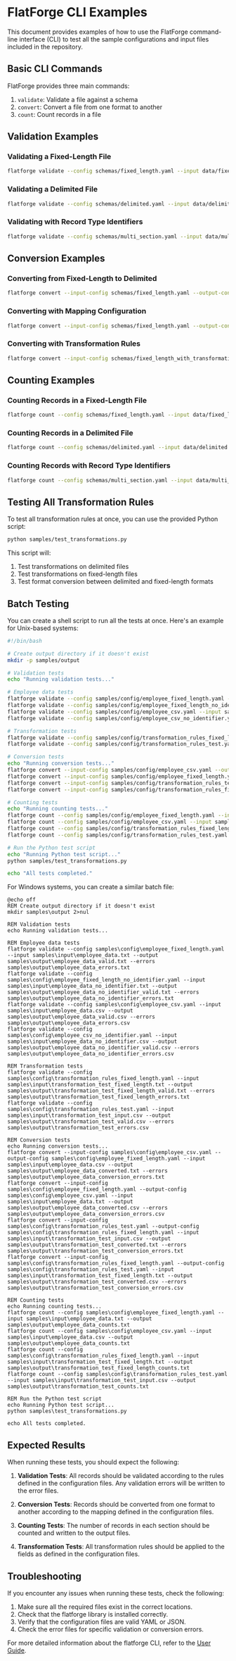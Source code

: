# FlatForge CLI Examples

This document provides examples of how to use the FlatForge command-line interface (CLI) to test all the sample configurations and input files included in the repository.

## Basic CLI Commands

FlatForge provides three main commands:

1. `validate`: Validate a file against a schema
2. `convert`: Convert a file from one format to another
3. `count`: Count records in a file

## Validation Examples

### Validating a Fixed-Length File

```bash
flatforge validate --config schemas/fixed_length.yaml --input data/fixed_length.txt --output output/valid.txt --errors output/errors.txt
```

### Validating a Delimited File

```bash
flatforge validate --config schemas/delimited.yaml --input data/delimited.csv --output output/valid.csv --errors output/errors.csv
```

### Validating with Record Type Identifiers

```bash
flatforge validate --config schemas/multi_section.yaml --input data/multi_section.txt --output output/valid.txt --errors output/errors.txt
```

## Conversion Examples

### Converting from Fixed-Length to Delimited

```bash
flatforge convert --input-config schemas/fixed_length.yaml --output-config schemas/delimited.yaml --input data/fixed_length.txt --output output/converted.csv --errors output/errors.csv
```

### Converting with Mapping Configuration

```bash
flatforge convert --input-config schemas/fixed_length.yaml --output-config schemas/delimited.yaml --mapping schemas/mapping.yaml --input data/fixed_length.txt --output output/converted.csv --errors output/errors.csv
```

### Converting with Transformation Rules

```bash
flatforge convert --input-config schemas/fixed_length_with_transformations.yaml --output-config schemas/delimited.yaml --input data/fixed_length.txt --output output/converted.csv --errors output/errors.csv
```

## Counting Examples

### Counting Records in a Fixed-Length File

```bash
flatforge count --config schemas/fixed_length.yaml --input data/fixed_length.txt --output output/counts.txt
```

### Counting Records in a Delimited File

```bash
flatforge count --config schemas/delimited.yaml --input data/delimited.csv --output output/counts.txt
```

### Counting Records with Record Type Identifiers

```bash
flatforge count --config schemas/multi_section.yaml --input data/multi_section.txt --output output/counts.txt
```

## Testing All Transformation Rules

To test all transformation rules at once, you can use the provided Python script:

```bash
python samples/test_transformations.py
```

This script will:
1. Test transformations on delimited files
2. Test transformations on fixed-length files
3. Test format conversion between delimited and fixed-length formats

## Batch Testing

You can create a shell script to run all the tests at once. Here's an example for Unix-based systems:

```bash
#!/bin/bash

# Create output directory if it doesn't exist
mkdir -p samples/output

# Validation tests
echo "Running validation tests..."

# Employee data tests
flatforge validate --config samples/config/employee_fixed_length.yaml --input samples/input/employee_data.txt --output samples/output/employee_data_valid.txt --errors samples/output/employee_data_errors.txt
flatforge validate --config samples/config/employee_fixed_length_no_identifier.yaml --input samples/input/employee_data_no_identifier.txt --output samples/output/employee_data_no_identifier_valid.txt --errors samples/output/employee_data_no_identifier_errors.txt
flatforge validate --config samples/config/employee_csv.yaml --input samples/input/employee_data.csv --output samples/output/employee_data_valid.csv --errors samples/output/employee_data_errors.csv
flatforge validate --config samples/config/employee_csv_no_identifier.yaml --input samples/input/employee_data_no_identifier.csv --output samples/output/employee_data_no_identifier_valid.csv --errors samples/output/employee_data_no_identifier_errors.csv

# Transformation tests
flatforge validate --config samples/config/transformation_rules_fixed_length.yaml --input samples/input/transformation_test_fixed_length.txt --output samples/output/transformation_test_fixed_length_valid.txt --errors samples/output/transformation_test_fixed_length_errors.txt
flatforge validate --config samples/config/transformation_rules_test.yaml --input samples/input/transformation_test_input.csv --output samples/output/transformation_test_valid.csv --errors samples/output/transformation_test_errors.csv

# Conversion tests
echo "Running conversion tests..."
flatforge convert --input-config samples/config/employee_csv.yaml --output-config samples/config/employee_fixed_length.yaml --input samples/input/employee_data.csv --output samples/output/employee_data_converted.txt --errors samples/output/employee_data_conversion_errors.txt
flatforge convert --input-config samples/config/employee_fixed_length.yaml --output-config samples/config/employee_csv.yaml --input samples/input/employee_data.txt --output samples/output/employee_data_converted.csv --errors samples/output/employee_data_conversion_errors.csv
flatforge convert --input-config samples/config/transformation_rules_test.yaml --output-config samples/config/transformation_rules_fixed_length.yaml --input samples/input/transformation_test_input.csv --output samples/output/transformation_test_converted.txt --errors samples/output/transformation_test_conversion_errors.txt
flatforge convert --input-config samples/config/transformation_rules_fixed_length.yaml --output-config samples/config/transformation_rules_test.yaml --input samples/input/transformation_test_fixed_length.txt --output samples/output/transformation_test_converted.csv --errors samples/output/transformation_test_conversion_errors.csv

# Counting tests
echo "Running counting tests..."
flatforge count --config samples/config/employee_fixed_length.yaml --input samples/input/employee_data.txt --output samples/output/employee_data_counts.txt
flatforge count --config samples/config/employee_csv.yaml --input samples/input/employee_data.csv --output samples/output/employee_data_counts.txt
flatforge count --config samples/config/transformation_rules_fixed_length.yaml --input samples/input/transformation_test_fixed_length.txt --output samples/output/transformation_test_fixed_length_counts.txt
flatforge count --config samples/config/transformation_rules_test.yaml --input samples/input/transformation_test_input.csv --output samples/output/transformation_test_counts.txt

# Run the Python test script
echo "Running Python test script..."
python samples/test_transformations.py

echo "All tests completed."
```

For Windows systems, you can create a similar batch file:

```batch
@echo off
REM Create output directory if it doesn't exist
mkdir samples\output 2>nul

REM Validation tests
echo Running validation tests...

REM Employee data tests
flatforge validate --config samples\config\employee_fixed_length.yaml --input samples\input\employee_data.txt --output samples\output\employee_data_valid.txt --errors samples\output\employee_data_errors.txt
flatforge validate --config samples\config\employee_fixed_length_no_identifier.yaml --input samples\input\employee_data_no_identifier.txt --output samples\output\employee_data_no_identifier_valid.txt --errors samples\output\employee_data_no_identifier_errors.txt
flatforge validate --config samples\config\employee_csv.yaml --input samples\input\employee_data.csv --output samples\output\employee_data_valid.csv --errors samples\output\employee_data_errors.csv
flatforge validate --config samples\config\employee_csv_no_identifier.yaml --input samples\input\employee_data_no_identifier.csv --output samples\output\employee_data_no_identifier_valid.csv --errors samples\output\employee_data_no_identifier_errors.csv

REM Transformation tests
flatforge validate --config samples\config\transformation_rules_fixed_length.yaml --input samples\input\transformation_test_fixed_length.txt --output samples\output\transformation_test_fixed_length_valid.txt --errors samples\output\transformation_test_fixed_length_errors.txt
flatforge validate --config samples\config\transformation_rules_test.yaml --input samples\input\transformation_test_input.csv --output samples\output\transformation_test_valid.csv --errors samples\output\transformation_test_errors.csv

REM Conversion tests
echo Running conversion tests...
flatforge convert --input-config samples\config\employee_csv.yaml --output-config samples\config\employee_fixed_length.yaml --input samples\input\employee_data.csv --output samples\output\employee_data_converted.txt --errors samples\output\employee_data_conversion_errors.txt
flatforge convert --input-config samples\config\employee_fixed_length.yaml --output-config samples\config\employee_csv.yaml --input samples\input\employee_data.txt --output samples\output\employee_data_converted.csv --errors samples\output\employee_data_conversion_errors.csv
flatforge convert --input-config samples\config\transformation_rules_test.yaml --output-config samples\config\transformation_rules_fixed_length.yaml --input samples\input\transformation_test_input.csv --output samples\output\transformation_test_converted.txt --errors samples\output\transformation_test_conversion_errors.txt
flatforge convert --input-config samples\config\transformation_rules_fixed_length.yaml --output-config samples\config\transformation_rules_test.yaml --input samples\input\transformation_test_fixed_length.txt --output samples\output\transformation_test_converted.csv --errors samples\output\transformation_test_conversion_errors.csv

REM Counting tests
echo Running counting tests...
flatforge count --config samples\config\employee_fixed_length.yaml --input samples\input\employee_data.txt --output samples\output\employee_data_counts.txt
flatforge count --config samples\config\employee_csv.yaml --input samples\input\employee_data.csv --output samples\output\employee_data_counts.txt
flatforge count --config samples\config\transformation_rules_fixed_length.yaml --input samples\input\transformation_test_fixed_length.txt --output samples\output\transformation_test_fixed_length_counts.txt
flatforge count --config samples\config\transformation_rules_test.yaml --input samples\input\transformation_test_input.csv --output samples\output\transformation_test_counts.txt

REM Run the Python test script
echo Running Python test script...
python samples\test_transformations.py

echo All tests completed.
```

## Expected Results

When running these tests, you should expect the following:

1. **Validation Tests**: All records should be validated according to the rules defined in the configuration files. Any validation errors will be written to the error files.

2. **Conversion Tests**: Records should be converted from one format to another according to the mapping defined in the configuration files.

3. **Counting Tests**: The number of records in each section should be counted and written to the output files.

4. **Transformation Tests**: All transformation rules should be applied to the fields as defined in the configuration files.

## Troubleshooting

If you encounter any issues when running these tests, check the following:

1. Make sure all the required files exist in the correct locations.
2. Check that the flatforge library is installed correctly.
3. Verify that the configuration files are valid YAML or JSON.
4. Check the error files for specific validation or conversion errors.

For more detailed information about the flatforge CLI, refer to the [User Guide](README.md). 
